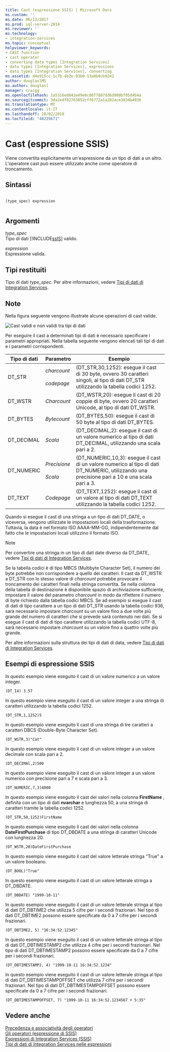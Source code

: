```yaml
---
title: Cast (espressione SSIS) | Microsoft Docs
ms.custom: ''
ms.date: 06/13/2017
ms.prod: sql-server-2014
ms.reviewer: ''
ms.technology:
- integration-services
ms.topic: conceptual
helpviewer_keywords:
- CAST function
- cast operator
- converting data types [Integration Services]
- data types [Integration Services], expressions
- data types [Integration Services], converting
ms.assetid: d4e915cc-1c7b-4b2e-93b0-13a8b0cb9242
author: douglaslMS
ms.author: douglasl
manager: craigg
ms.openlocfilehash: 1a5316ed842e49e0c0077887dd6d980bf05d4b4a
ms.sourcegitcommit: 3da2edf82763852cff6772a1a282ace3034b4936
ms.translationtype: MT
ms.contentlocale: it-IT
ms.lasthandoff: 10/02/2018
ms.locfileid: "48229671"
---
```

# <a name="cast-ssis-expression"></a>Cast (espressione SSIS)
  Viene convertita esplicitamente un'espressione da un tipo di dati a un altro. L'operatore cast può essere utilizzato anche come operatore di troncamento.  
  
## <a name="syntax"></a>Sintassi  
  
```  
  
(type_spec) expression  
  
```  
  
## <a name="arguments"></a>Argomenti  
 *type_spec*  
 Tipo di dati [!INCLUDE[ssIS](../../includes/ssis-md.md)] valido.  
  
 *expression*  
 Espressione valida.  
  
## <a name="result-types"></a>Tipi restituiti  
 Tipo di dati *type_spec*. Per altre informazioni, vedere [Tipi di dati di Integration Services](../data-flow/integration-services-data-types.md).  
  
## <a name="remarks"></a>Note  
 Nella figura seguente vengono illustrate alcune operazioni di cast valide.  
  
 ![Cast validi e non validi tra tipi di dati](../media/data-conversion.gif "Cast validi e non validi tra tipi di dati")  
  
 Per eseguire il cast a determinati tipi di dati è necessario specificare i parametri appropriati. Nella tabella seguente vengono elencati tali tipi di dati e i parametri corrispondenti.  
  
|Tipo di dati|Parametro|Esempio|  
|---------------|---------------|-------------|  
|DT_STR|*charcount*<br /><br /> *codepage*|(DT_STR,30,1252): esegue il cast di 30 byte, ovvero 30 caratteri singoli, al tipo di dati DT_STR utilizzando la tabella codici 1252.|  
|DT_WSTR|*Charcount*|(DT_WSTR,20): esegue il cast di 20 coppie di byte, ovvero 20 caratteri Unicode, al tipo di dati DT_WSTR.|  
|DT_BYTES|*Bytecount*|(DT_BYTES,50): esegue il cast di 50 byte al tipo di dati DT_BYTES.|  
|DT_DECIMAL|*Scala*|(DT_DECIMAL,2): esegue il cast di un valore numerico al tipo di dati DT_DECIMAL, utilizzando una scala pari a 2.|  
|DT_NUMERIC|*Precisione*<br /><br /> *Scala*|(DT_NUMERIC,10,3): esegue il cast di un valore numerico al tipo di dati DT_NUMERIC, utilizzando una precisione pari a 10 e una scala pari a 3.|  
|DT_TEXT|*Codepage*|(DT_TEXT,1252): esegue il cast di un valore al tipo di dati DT_TEXT utilizzando la tabella codici 1252.|  
  
 Quando si esegue il cast di una stringa a un tipo di dati DT_DATE, o viceversa, vengono utilizzate le impostazioni locali della trasformazione. Tuttavia, la data è nel formato ISO AAAA-MM-GG, indipendentemente dal fatto che le impostazioni locali utilizzino il formato ISO.  
  
> [!NOTE]  
>  Per convertire una stringa in un tipo di dati date diverso da DT_DATE, vedere [Tipi di dati di Integration Services](../data-flow/integration-services-data-types.md).  
  
 Se la tabella codici è di tipo MBCS (Multibyte Character Set), il numero dei byte potrebbe non corrispondere a quello dei caratteri. Il cast da DT_WSTR a DT_STR con lo stesso valore di *charcount* potrebbe provocare il troncamento dei caratteri finali nella stringa convertita. Se nella colonna della tabella di destinazione è disponibile spazio di archiviazione sufficiente, impostare il valore del parametro *charcount* in modo da riflettere il numero di byte richiesto dalla tabella codici MBCS. Se ad esempio si esegue il cast di dati di tipo carattere a un tipo di dati DT_STR usando la tabella codici 936, sarà necessario impostare *charcount* su un valore fino a due volte più grande del numero di caratteri che si prevede sarà contenuto nei dati. Se si esegue il cast di dati di tipo carattere utilizzando la tabella codici UTF-8, sarà necessario impostare *charcount* su un valore fino a quattro volte più grande.  
  
 Per altre informazioni sulla struttura dei tipi di dati di data, vedere [Tipi di dati di Integration Services](../data-flow/integration-services-data-types.md).  
  
## <a name="ssis-expression-examples"></a>Esempi di espressione SSIS  
 In questo esempio viene eseguito il cast di un valore numerico a un valore integer.  
  
```  
(DT_I4) 3.57  
```  
  
 In questo esempio viene eseguito il cast di un valore integer a una stringa di caratteri utilizzando la tabella codici 1252.  
  
```  
(DT_STR,1,1252)5  
```  
  
 In questo esempio viene eseguito il cast di una stringa di tre caratteri a caratteri DBCS (Double-Byte Character Set).  
  
```  
(DT_WSTR,3)"Cat"  
```  
  
 In questo esempio viene eseguito il cast di un valore integer a un valore decimale con scala pari a 2.  
  
```  
(DT_DECIMAl,2)500  
```  
  
 In questo esempio viene eseguito il cast di un valore integer a un valore numerico con precisione pari a 7 e scala pari a 3.  
  
```  
(DT_NUMERIC,7,3)4000  
```  
  
 In questo esempio viene eseguito il cast dei valori nella colonna **FirstName** , definita con un tipo di dati **nvarchar** e lunghezza 50, a una stringa di caratteri tramite la tabella codici 1252.  
  
```  
(DT_STR,50,1252)FirstName  
```  
  
 In questo esempio viene eseguito il cast dei valori nella colonna **DateFirstPurchase** di tipo DT_DBDATE a una stringa di caratteri Unicode con lunghezza 20.  
  
```  
(DT_WSTR,20)DateFirstPurchase  
```  
  
 In questo esempio viene eseguito il cast del valore letterale stringa "True" a un valore booleano.  
  
```  
(DT_BOOL)"True"  
```  
  
 In questo esempio viene eseguito il cast di un valore letterale stringa a DT_DBDATE.  
  
```  
(DT_DBDATE) "1999-10-11"  
```  
  
 In questo esempio viene eseguito il cast di un valore letterale stringa al tipo di dati DT_DBTIME2 che utilizza 5 cifre per i secondi frazionari. Nel tipo di dati DT_DBTIME2 possono essere specificate da 0 a 7 cifre per i secondi frazionari.  
  
```  
(DT_DBTIME2, 5) "16:34:52.12345"  
```  
  
 In questo esempio viene eseguito il cast di un valore letterale stringa al tipo di dati DT_DBTIMESTAMP2 che utilizza 4 cifre per i secondi frazionari. Nel tipo di dati DT_DBTIMESTAMP2 possono essere specificate da 0 a 7 cifre per i secondi frazionari.  
  
```  
(DT_DBTIMESTAMP2, 4) "1999-10-11 16:34:52.1234"  
```  
  
 In questo esempio viene eseguito il cast di un valore letterale stringa al tipo di dati DT_DBTIMESTAMPOFFSET che utilizza 7 cifre per i secondi frazionari. Nel tipo di dati DT_DBTIMESTAMPOFFSET possono essere specificate da 0 a 7 cifre per i secondi frazionari.  
  
```  
(DT_DBTIMESTAMPOFFSET, 7) "1999-10-11 16:34:52.1234567 + 5:35"  
```  
  
## <a name="see-also"></a>Vedere anche  
 [Precedenza e associatività degli operatori](operator-precedence-and-associativity.md)   
 [Gli operatori &#40;espressione di SSIS&#41;](operators-ssis-expression.md)   
 [Espressioni di Integration Services &#40;SSIS&#41;](integration-services-ssis-expressions.md)   
 [Tipi di dati di Integration Services nelle espressioni](integration-services-data-types-in-expressions.md)  
  
  
